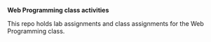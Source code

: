 **Web Programming class activities**

This repo holds lab assignments and class assignments for the Web Programming class.